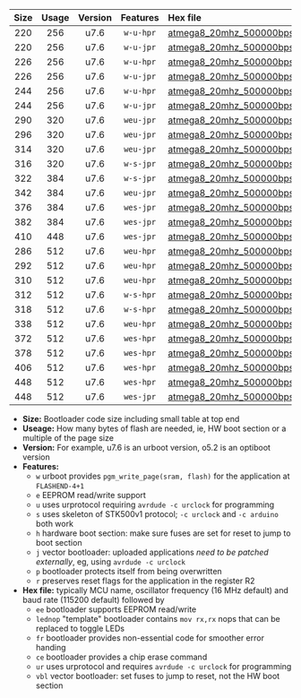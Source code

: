 |Size|Usage|Version|Features|Hex file|
|:-:|:-:|:-:|:-:|:--|
|220|256|u7.6|`w-u-hpr`|[atmega8_20mhz_500000bps_ur.hex](https://raw.githubusercontent.com/stefanrueger/urboot/main/bootloaders/atmega8/fcpu_20mhz/500000_bps/atmega8_20mhz_500000bps_ur.hex)|
|220|256|u7.6|`w-u-jpr`|[atmega8_20mhz_500000bps_ur_vbl.hex](https://raw.githubusercontent.com/stefanrueger/urboot/main/bootloaders/atmega8/fcpu_20mhz/500000_bps/atmega8_20mhz_500000bps_ur_vbl.hex)|
|226|256|u7.6|`w-u-hpr`|[atmega8_20mhz_500000bps_lednop_ur.hex](https://raw.githubusercontent.com/stefanrueger/urboot/main/bootloaders/atmega8/fcpu_20mhz/500000_bps/atmega8_20mhz_500000bps_lednop_ur.hex)|
|226|256|u7.6|`w-u-jpr`|[atmega8_20mhz_500000bps_lednop_ur_vbl.hex](https://raw.githubusercontent.com/stefanrueger/urboot/main/bootloaders/atmega8/fcpu_20mhz/500000_bps/atmega8_20mhz_500000bps_lednop_ur_vbl.hex)|
|244|256|u7.6|`w-u-hpr`|[atmega8_20mhz_500000bps_lednop_fr_ur.hex](https://raw.githubusercontent.com/stefanrueger/urboot/main/bootloaders/atmega8/fcpu_20mhz/500000_bps/atmega8_20mhz_500000bps_lednop_fr_ur.hex)|
|244|256|u7.6|`w-u-jpr`|[atmega8_20mhz_500000bps_lednop_fr_ur_vbl.hex](https://raw.githubusercontent.com/stefanrueger/urboot/main/bootloaders/atmega8/fcpu_20mhz/500000_bps/atmega8_20mhz_500000bps_lednop_fr_ur_vbl.hex)|
|290|320|u7.6|`weu-jpr`|[atmega8_20mhz_500000bps_ee_ur_vbl.hex](https://raw.githubusercontent.com/stefanrueger/urboot/main/bootloaders/atmega8/fcpu_20mhz/500000_bps/atmega8_20mhz_500000bps_ee_ur_vbl.hex)|
|296|320|u7.6|`weu-jpr`|[atmega8_20mhz_500000bps_ee_lednop_ur_vbl.hex](https://raw.githubusercontent.com/stefanrueger/urboot/main/bootloaders/atmega8/fcpu_20mhz/500000_bps/atmega8_20mhz_500000bps_ee_lednop_ur_vbl.hex)|
|314|320|u7.6|`weu-jpr`|[atmega8_20mhz_500000bps_ee_lednop_fr_ur_vbl.hex](https://raw.githubusercontent.com/stefanrueger/urboot/main/bootloaders/atmega8/fcpu_20mhz/500000_bps/atmega8_20mhz_500000bps_ee_lednop_fr_ur_vbl.hex)|
|316|320|u7.6|`w-s-jpr`|[atmega8_20mhz_500000bps_vbl.hex](https://raw.githubusercontent.com/stefanrueger/urboot/main/bootloaders/atmega8/fcpu_20mhz/500000_bps/atmega8_20mhz_500000bps_vbl.hex)|
|322|384|u7.6|`w-s-jpr`|[atmega8_20mhz_500000bps_lednop_vbl.hex](https://raw.githubusercontent.com/stefanrueger/urboot/main/bootloaders/atmega8/fcpu_20mhz/500000_bps/atmega8_20mhz_500000bps_lednop_vbl.hex)|
|342|384|u7.6|`weu-jpr`|[atmega8_20mhz_500000bps_ee_lednop_fr_ce_ur_vbl.hex](https://raw.githubusercontent.com/stefanrueger/urboot/main/bootloaders/atmega8/fcpu_20mhz/500000_bps/atmega8_20mhz_500000bps_ee_lednop_fr_ce_ur_vbl.hex)|
|376|384|u7.6|`wes-jpr`|[atmega8_20mhz_500000bps_ee_vbl.hex](https://raw.githubusercontent.com/stefanrueger/urboot/main/bootloaders/atmega8/fcpu_20mhz/500000_bps/atmega8_20mhz_500000bps_ee_vbl.hex)|
|382|384|u7.6|`wes-jpr`|[atmega8_20mhz_500000bps_ee_lednop_vbl.hex](https://raw.githubusercontent.com/stefanrueger/urboot/main/bootloaders/atmega8/fcpu_20mhz/500000_bps/atmega8_20mhz_500000bps_ee_lednop_vbl.hex)|
|410|448|u7.6|`wes-jpr`|[atmega8_20mhz_500000bps_ee_lednop_fr_vbl.hex](https://raw.githubusercontent.com/stefanrueger/urboot/main/bootloaders/atmega8/fcpu_20mhz/500000_bps/atmega8_20mhz_500000bps_ee_lednop_fr_vbl.hex)|
|286|512|u7.6|`weu-hpr`|[atmega8_20mhz_500000bps_ee_ur.hex](https://raw.githubusercontent.com/stefanrueger/urboot/main/bootloaders/atmega8/fcpu_20mhz/500000_bps/atmega8_20mhz_500000bps_ee_ur.hex)|
|292|512|u7.6|`weu-hpr`|[atmega8_20mhz_500000bps_ee_lednop_ur.hex](https://raw.githubusercontent.com/stefanrueger/urboot/main/bootloaders/atmega8/fcpu_20mhz/500000_bps/atmega8_20mhz_500000bps_ee_lednop_ur.hex)|
|310|512|u7.6|`weu-hpr`|[atmega8_20mhz_500000bps_ee_lednop_fr_ur.hex](https://raw.githubusercontent.com/stefanrueger/urboot/main/bootloaders/atmega8/fcpu_20mhz/500000_bps/atmega8_20mhz_500000bps_ee_lednop_fr_ur.hex)|
|312|512|u7.6|`w-s-hpr`|[atmega8_20mhz_500000bps.hex](https://raw.githubusercontent.com/stefanrueger/urboot/main/bootloaders/atmega8/fcpu_20mhz/500000_bps/atmega8_20mhz_500000bps.hex)|
|318|512|u7.6|`w-s-hpr`|[atmega8_20mhz_500000bps_lednop.hex](https://raw.githubusercontent.com/stefanrueger/urboot/main/bootloaders/atmega8/fcpu_20mhz/500000_bps/atmega8_20mhz_500000bps_lednop.hex)|
|338|512|u7.6|`weu-hpr`|[atmega8_20mhz_500000bps_ee_lednop_fr_ce_ur.hex](https://raw.githubusercontent.com/stefanrueger/urboot/main/bootloaders/atmega8/fcpu_20mhz/500000_bps/atmega8_20mhz_500000bps_ee_lednop_fr_ce_ur.hex)|
|372|512|u7.6|`wes-hpr`|[atmega8_20mhz_500000bps_ee.hex](https://raw.githubusercontent.com/stefanrueger/urboot/main/bootloaders/atmega8/fcpu_20mhz/500000_bps/atmega8_20mhz_500000bps_ee.hex)|
|378|512|u7.6|`wes-hpr`|[atmega8_20mhz_500000bps_ee_lednop.hex](https://raw.githubusercontent.com/stefanrueger/urboot/main/bootloaders/atmega8/fcpu_20mhz/500000_bps/atmega8_20mhz_500000bps_ee_lednop.hex)|
|406|512|u7.6|`wes-hpr`|[atmega8_20mhz_500000bps_ee_lednop_fr.hex](https://raw.githubusercontent.com/stefanrueger/urboot/main/bootloaders/atmega8/fcpu_20mhz/500000_bps/atmega8_20mhz_500000bps_ee_lednop_fr.hex)|
|448|512|u7.6|`wes-hpr`|[atmega8_20mhz_500000bps_ee_lednop_fr_ce.hex](https://raw.githubusercontent.com/stefanrueger/urboot/main/bootloaders/atmega8/fcpu_20mhz/500000_bps/atmega8_20mhz_500000bps_ee_lednop_fr_ce.hex)|
|448|512|u7.6|`wes-jpr`|[atmega8_20mhz_500000bps_ee_lednop_fr_ce_vbl.hex](https://raw.githubusercontent.com/stefanrueger/urboot/main/bootloaders/atmega8/fcpu_20mhz/500000_bps/atmega8_20mhz_500000bps_ee_lednop_fr_ce_vbl.hex)|

- **Size:** Bootloader code size including small table at top end
- **Useage:** How many bytes of flash are needed, ie, HW boot section or a multiple of the page size
- **Version:** For example, u7.6 is an urboot version, o5.2 is an optiboot version
- **Features:**
  + `w` urboot provides `pgm_write_page(sram, flash)` for the application at `FLASHEND-4+1`
  + `e` EEPROM read/write support
  + `u` uses urprotocol requiring `avrdude -c urclock` for programming
  + `s` uses skeleton of STK500v1 protocol; `-c urclock` and `-c arduino` both work
  + `h` hardware boot section: make sure fuses are set for reset to jump to boot section
  + `j` vector bootloader: uploaded applications *need to be patched externally*, eg, using `avrdude -c urclock`
  + `p` bootloader protects itself from being overwritten
  + `r` preserves reset flags for the application in the register R2
- **Hex file:** typically MCU name, oscillator frequency (16 MHz default) and baud rate (115200 default) followed by
  + `ee` bootloader supports EEPROM read/write
  + `lednop` "template" bootloader contains `mov rx,rx` nops that can be replaced to toggle LEDs
  + `fr` bootloader provides non-essential code for smoother error handing
  + `ce` bootloader provides a chip erase command
  + `ur` uses urprotocol and requires `avrdude -c urclock` for programming
  + `vbl` vector bootloader: set fuses to jump to reset, not the HW boot section

